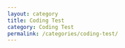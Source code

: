 ```yaml
---
layout: category
title: Coding Test
category: Coding Test
permalink: /categories/coding-test/
---
```

